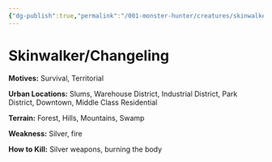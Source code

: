 ```yaml
---
{"dg-publish":true,"permalink":"/001-monster-hunter/creatures/skinwalker-changeling/"}
---
```


# Skinwalker/Changeling

**Motives:** Survival, Territorial

**Urban Locations:** Slums, Warehouse District, Industrial District, Park District, Downtown, Middle Class Residential

**Terrain:** Forest, Hills, Mountains, Swamp

**Weakness:** Silver, fire

**How to Kill:** Silver weapons, burning the body